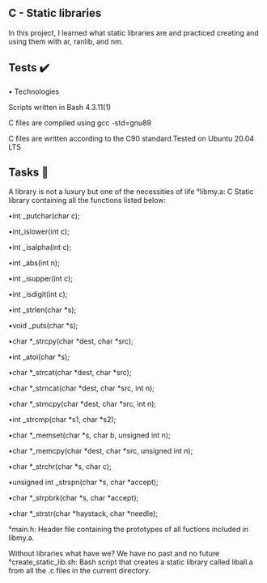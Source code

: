 ## C - Static libraries
In this project, I learned what static libraries are and practiced creating and using them with ar, ranlib, and nm.

## Tests ✔️
• Technologies

Scripts written in Bash 4.3.11(1)

C files are compiled using gcc -std=gnu89

C files are written according to the C90 standard.Tested on Ubuntu 20.04 LTS

## Tasks 📃
A library is not a luxury but one of the necessities of life
°libmy.a: C Static library containing all the functions listed below:

•int _putchar(char c);

•int_islower(int c);

•int _isalpha(int c);

•int _abs(int n);

•int _isupper(int c);

•int _isdigit(int c);

•int _strlen(char *s);

•void _puts(char *s);

•char *_strcpy(char *dest, char *src);

•int _atoi(char *s);

•char *_strcat(char *dest, char *src);

•char *_strncat(char *dest, char *src, int n);

•char *_strncpy(char *dest, char *src, int n);

•int _strcmp(char *s1, char *s2);

•char *_memset(char *s, char b, unsigned int n);

•char *_memcpy(char *dest, char *src, unsigned int n);

•char *_strchr(char *s, char c);

•unsigned int _strspn(char *s, char *accept);

•char *_strpbrk(char *s, char *accept);

•char *_strstr(char *haystack, char *needle);

°main.h: Header file containing the prototypes of all fuctions included in libmy.a.

Without libraries what have we? We have no past and no future
°create_static_lib.sh: Bash script that creates a static library called liball.a from all the .c files in the current directory.
